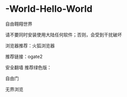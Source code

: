 # -World-Hello-World 

自由翱翔世界

请不要同时安装使用大陆任何软件；否则，会受到干扰破坏

浏览器推荐：火狐浏览器

推荐链接：ogate2

安全翻墙  推荐绿色版：

自由门

无界浏览
